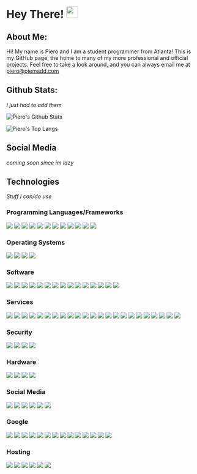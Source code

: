 # Hey There! <img src="https://raw.githubusercontent.com/MartinHeinz/MartinHeinz/master/wave.gif" width="30px">

## About Me: 
Hi! My name is Piero and I am a student programmer from Atlanta! This is my GitHub page, the home to many of my more professional and official projects. Feel free to take a look around, and you can always email me at [piero@piemadd.com](mailto:piero@piemadd.com)

## Github Stats:
*I just had to add them*

![Piero's Github Stats](https://github-readme-stats.vercel.app/api?username=pieromqwerty&show_icons=true&theme=dark)

![Piero's Top Langs](https://github-readme-stats.vercel.app/api/top-langs/?username=pieromqwerty&theme=dark)

## Social Media
*coming soon since im lazy*

## Technologies
*Stuff I can/do use*

### Programming Languages/Frameworks
![](https://img.shields.io/badge/C++-Language-informational?style=flat&logo=c++&logoColor=white&color=cc443f)
![](https://img.shields.io/badge/CSS3-Language-informational?style=flat&logo=css3&logoColor=white&color=cc443f)
![](https://img.shields.io/badge/Flask-Framework-informational?style=flat&logo=flask&logoColor=white&color=cc443f)
![](https://img.shields.io/badge/HTML5-Language-informational?style=flat&logo=html5&logoColor=white&color=cc443f)
![](https://img.shields.io/badge/JS-Language-informational?style=flat&logo=javascript&logoColor=white&color=cc443f)
![](https://img.shields.io/badge/Jekyll-Framework-informational?style=flat&logo=jekyll&logoColor=white&color=cc443f)
![](https://img.shields.io/badge/MarkDown-Language-informational?style=flat&logo=markdown&logoColor=white&color=cc443f)
![](https://img.shields.io/badge/Node.js-Language-informational?style=flat&logo=node.js&logoColor=white&color=cc443f)
![](https://img.shields.io/badge/OpenSourceInitiative-Framework-informational?style=flat&logo=opensourceinitiative&logoColor=white&color=cc443f)
![](https://img.shields.io/badge/Python-Language-informational?style=flat&logo=python&logoColor=white&color=cc443f)
![](https://img.shields.io/badge/PyTorch-Framework-informational?style=flat&logo=pytorch&logoColor=white&color=cc443f)
![](https://img.shields.io/badge/Rust-Language-informational?style=flat&logo=rust&logoColor=white&color=cc443f)

### Operating Systems
![](https://img.shields.io/badge/Debian-OS-informational?style=flat&logo=debian&logoColor=white&color=cc8f3f)
![](https://img.shields.io/badge/Linux-OS-informational?style=flat&logo=linux&logoColor=white&color=cc8f3f)
![](https://img.shields.io/badge/Ubuntu-OS-informational?style=flat&logo=ubuntu&logoColor=white&color=cc8f3f)
![](https://img.shields.io/badge/Windows-OS-informational?style=flat&logo=windows&logoColor=white&color=cc8f3f)

### Software
![](https://img.shields.io/badge/Autodesk-Software-informational?style=flat&logo=autodesk&logoColor=white&color=dbd13d)
![](https://img.shields.io/badge/Emby-Software-informational?style=flat&logo=emby&logoColor=white&color=dbd13d)
![](https://img.shields.io/badge/Firefoxbrowser-Software-informational?style=flat&logo=firefoxbrowser&logoColor=white&color=dbd13d)
![](https://img.shields.io/badge/Git-Software-informational?style=flat&logo=git&logoColor=white&color=dbd13d)
![](https://img.shields.io/badge/GNU-Software-informational?style=flat&logo=gnu&logoColor=white&color=dbd13d)
![](https://img.shields.io/badge/GNUBash-Software-informational?style=flat&logo=gnubash&logoColor=white&color=dbd13d)
![](https://img.shields.io/badge/LibreOffice-Software-informational?style=flat&logo=libreoffice&logoColor=white&color=dbd13d)
![](https://img.shields.io/badge/Magisk-Software-informational?style=flat&logo=magisk&logoColor=white&color=dbd13d)
![](https://img.shields.io/badge/MicrosoftOffice-Software-informational?style=flat&logo=microsoftoffice&logoColor=white&color=dbd13d)
![](https://img.shields.io/badge/MojangStudios-Software-informational?style=flat&logo=mojangstudios&logoColor=white&color=dbd13d)
![](https://img.shields.io/badge/OBSStudio-Software-informational?style=flat&logo=obsstudio&logoColor=white&color=dbd13d)
![](https://img.shields.io/badge/PiHole-Software-informational?style=flat&logo=pi-hole&logoColor=white&color=dbd13d)
![](https://img.shields.io/badge/PowerShell-Software-informational?style=flat&logo=powershell&logoColor=white&color=dbd13d)
![](https://img.shields.io/badge/Tor-Software-informational?style=flat&logo=tor&logoColor=white&color=dbd13d)
![](https://img.shields.io/badge/VLC-Software-informational?style=flat&logo=vlcmediaplayer&logoColor=white&color=dbd13d)

### Services
![](https://img.shields.io/badge/BTC-Service-informational?style=flat&logo=bitcoin&logoColor=white&color=55bd15)
![](https://img.shields.io/badge/Canva-Service-informational?style=flat&logo=canva&logoColor=white&color=55bd15)
![](https://img.shields.io/badge/CS-Service-informational?style=flat&logo=counter-strike&logoColor=white&color=55bd15)
![](https://img.shields.io/badge/CreativeCommons-Service>-informational?style=flat&logo=creativecommons&logoColor=white&color=55bd15)
![](https://img.shields.io/badge/DocuSign-Service-informational?style=flat&logo=docusign&logoColor=white&color=55bd15)
![](https://img.shields.io/badge/DuckDuckGo-Service-informational?style=flat&logo=duckduckgo&logoColor=white&color=55bd15)
![](https://img.shields.io/badge/Fiverr-Service-informational?style=flat&logo=fiverr&logoColor=white&color=55bd15)
![](https://img.shields.io/badge/haveibeenpwned?-Service-informational?style=flat&logo=haveibeenpwned&logoColor=white&color=55bd15)
![](https://img.shields.io/badge/IFTTT-Service-informational?style=flat&logo=ifttt&logoColor=white&color=55bd15)
![](https://img.shields.io/badge/Imgur-Service-informational?style=flat&logo=imgur&logoColor=white&color=55bd15)
![](https://img.shields.io/badge/Mega-Service-informational?style=flat&logo=mega&logoColor=white&color=55bd15)
![](https://img.shields.io/badge/OSM-Service-informational?style=flat&logo=openstreetmap&logoColor=white&color=55bd15)
![](https://img.shields.io/badge/Pastebin-Service-informational?style=flat&logo=pastebin&logoColor=white&color=55bd15)
![](https://img.shields.io/badge/Paypal-Service-informational?style=flat&logo=paypal&logoColor=white&color=55bd15)
![](https://img.shields.io/badge/Repl.it-Service-informational?style=flat&logo=repl-dot-it&logoColor=white&color=55bd15)
![](https://img.shields.io/badge/Slack-Service-informational?style=flat&logo=slack&logoColor=white&color=55bd15)
![](https://img.shields.io/badge/Spotify-Service-informational?style=flat&logo=spotify&logoColor=white&color=55bd15)
![](https://img.shields.io/badge/Stackexchange-Service-informational?style=flat&logo=stackexchange&logoColor=white&color=55bd15)
![](https://img.shields.io/badge/Stackoverflow-Service-informational?style=flat&logo=stackoverflow&logoColor=white&color=55bd15)
![](https://img.shields.io/badge/Steam-Service-informational?style=flat&logo=steam&logoColor=white&color=55bd15)
![](https://img.shields.io/badge/SteamWorks-Service-informational?style=flat&logo=steamworks&logoColor=white&color=55bd15)
![](https://img.shields.io/badge/VirusTotal-Service-informational?style=flat&logo=virustotal&logoColor=white&color=55bd15)
![](https://img.shields.io/badge/Wordpress-Service-informational?style=flat&logo=wordpress&logoColor=white&color=55bd15)

### Security
![](https://img.shields.io/badge/Cloudflare-SecurityTool-informational?style=flat&logo=cloudflare&logoColor=white&color=157abd)
![](https://img.shields.io/badge/LetsEncrypt-SecurityTool-informational?style=flat&logo=letsencrypt&logoColor=white&color=157abd)
![](https://img.shields.io/badge/OpenSSL-SecurityTool-informational?style=flat&logo=openssl&logoColor=white&color=157abd)
![](https://img.shields.io/badge/OpenVPN-SecurityTool-informational?style=flat&logo=openvpn&logoColor=white&color=157abd)

### Hardware
![](https://img.shields.io/badge/Nvidia-Hardware-informational?style=flat&logo=nvidia&logoColor=white&color=1534bd)
![](https://img.shields.io/badge/OnePlus-Hardware-informational?style=flat&logo=oneplus&logoColor=white&color=1534bd)
![](https://img.shields.io/badge/RaspberryPI-Hardware-informational?style=flat&logo=raspberrypi&logoColor=white&color=1534bd)
![](https://img.shields.io/badge/Seagate-Hardware-informational?style=flat&logo=seagate&logoColor=white&color=1534bd)

### Social Media
![](https://img.shields.io/badge/Discord-SocialMedia-informational?style=flat&logo=discord&logoColor=white&color=6c15bd)
![](https://img.shields.io/badge/Instagram-SocialMedia-informational?style=flat&logo=instagram&logoColor=white&color=6c15bd)
![](https://img.shields.io/badge/Linkedin-SocialMedia-informational?style=flat&logo=linkedin&logoColor=white&color=6c15bd)
![](https://img.shields.io/badge/Reddit-SocialMedia-informational?style=flat&logo=reddit&logoColor=white&color=6c15bd)
![](https://img.shields.io/badge/Snapchat-SocialMedia-informational?style=flat&logo=snapchat&logoColor=white&color=6c15bd)
![](https://img.shields.io/badge/Twitter-SocialMedia-informational?style=flat&logo=twitter&logoColor=white&color=6c15bd)

### Google
![](https://img.shields.io/badge/Android-Google-informational?style=flat&logo=android&logoColor=white&color=bd1582)
![](https://img.shields.io/badge/AndroidAuto-Google-informational?style=flat&logo=androidauto&logoColor=white&color=bd1582)
![](https://img.shields.io/badge/Gmail-Google-informational?style=flat&logo=gmail&logoColor=white&color=bd1582)
![](https://img.shields.io/badge/Google-Google-informational?style=flat&logo=google&logoColor=white&color=bd1582)
![](https://img.shields.io/badge/GoogleAssistant-Google-informational?style=flat&logo=googleassistant&logoColor=white&color=bd1582)
![](https://img.shields.io/badge/GoogleCast-Google-informational?style=flat&logo=googlecast&logoColor=white&color=bd1582)
![](https://img.shields.io/badge/GoogleChrome-Google-informational?style=flat&logo=googlechrome&logoColor=white&color=bd1582)
![](https://img.shields.io/badge/GoogleDrive-Google-informational?style=flat&logo=googledrive&logoColor=white&color=bd1582)
![](https://img.shields.io/badge/GoogleMaps-Google-informational?style=flat&logo=googlemaps&logoColor=white&color=bd1582)
![](https://img.shields.io/badge/GoogleMessages-Google-informational?style=flat&logo=googlemessages&logoColor=white&color=bd1582)
![](https://img.shields.io/badge/GoogleMyBusiness-Google-informational?style=flat&logo=googlemybusiness&logoColor=white&color=bd1582)
![](https://img.shields.io/badge/GooglePay-Google-informational?style=flat&logo=googlepay&logoColor=white&color=bd1582)
![](https://img.shields.io/badge/GooglePlay-Google-informational?style=flat&logo=googleplay&logoColor=white&color=bd1582)
![](https://img.shields.io/badge/YouTube-Google-informational?style=flat&logo=youtube&logoColor=white&color=bd1582)

### Hosting
![](https://img.shields.io/badge/Apache-Hosting-informational?style=flat&logo=apache&logoColor=white&color=7289da)
![](https://img.shields.io/badge/AWS-Hosting-informational?style=flat&logo=amazonaws&logoColor=white&color=7289da)
![](https://img.shields.io/badge/Docker-Hosting-informational?style=flat&logo=docker&logoColor=white&color=7289da)
![](https://img.shields.io/badge/GoogleCloud-Hosting-informational?style=flat&logo=googlecloud&logoColor=white&color=7289da)
![](https://img.shields.io/badge/MicrosoftAzure-Hosting-informational?style=flat&logo=microsoftazure&logoColor=white&color=7289da)
![](https://img.shields.io/badge/Proxmox-Hosting-informational?style=flat&logo=proxmox&logoColor=white&color=7289da)
